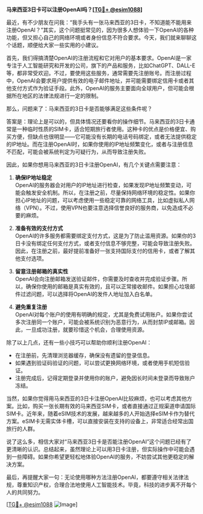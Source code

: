 **马来西亚3日卡可以注册OpenAI吗？[[TG💪+ @esim1088](https://t.me/s/esim1088)]**

最近，有不少朋友在问我：“我手头有一张马来西亚的3日卡，不知道能不能用来注册OpenAI？”其实，这个问题挺常见的，因为很多人想体验一下OpenAI的各种功能，但又担心自己的网络环境或者身份信息不符合要求。今天，我们就来聊聊这个话题，顺便给大家一些实用的小建议。

首先，我们得搞清楚OpenAI的注册流程和它对用户的基本要求。OpenAI是一家专注于人工智能研究和开发的公司，旗下的产品和服务，比如ChatGPT、DALL-E等，都非常受欢迎。不过，要使用这些服务，通常需要先注册账号。而注册过程中，OpenAI会要求用户提供有效的电子邮件地址，并可能需要绑定信用卡或者其他支付方式作为验证手段。此外，OpenAI的服务主要面向全球用户，但可能会根据所在地区的法律法规进行一定的限制。

那么，问题来了：马来西亚的3日卡是否能够满足这些条件呢？

答案是：理论上是可以的，但具体情况还要看你的操作细节。马来西亚的3日卡通常是一种临时性质的SIM卡，适合短期旅行者使用。这种卡的优点是价格便宜、购买方便，但缺点也很明显——它可能没有长期的电话号码绑定，或者无法提供稳定的IP地址。而在注册OpenAI时，如果你使用的IP地址频繁变化，或者与注册信息不匹配，可能会被系统判定为可疑行为，从而导致注册失败。

因此，如果你想用马来西亚的3日卡注册OpenAI，有几个关键点需要注意：

1. **确保IP地址稳定**  
   OpenAI的服务器会对用户的IP地址进行检查，如果发现IP地址频繁变动，可能会触发安全机制。所以，在注册之前，尽量保持网络环境的稳定性。如果你担心IP地址的问题，可以考虑使用一些稳定可靠的网络工具，比如虚拟私人网络（VPN）。不过，使用VPN也要注意选择信誉良好的服务商，以免造成不必要的麻烦。

2. **准备有效的支付方式**  
   OpenAI的许多服务都需要绑定支付方式，这是为了防止滥用资源。如果你的3日卡没有绑定任何支付方式，或者支付信息不够完整，可能会导致注册失败。因此，在注册之前，最好提前准备好一张支持国际支付的信用卡，或者了解其他支付选项。

3. **留意注册邮箱的真实性**  
   OpenAI会向注册邮箱发送验证邮件，你需要及时查收并完成验证步骤。所以，确保你使用的邮箱是真实有效的，且可以正常接收邮件。如果担心垃圾邮件过滤问题，可以选择将OpenAI的发件人地址加入白名单。

4. **避免重复注册**  
   OpenAI对每个账户的使用有明确的规定，尤其是免费试用账户。如果你尝试多次注册同一个账户，可能会被系统识别为恶意行为，从而封禁IP或邮箱。因此，一旦成功注册，就要珍惜这个机会，合理使用资源。

除了以上几点，还有一些小技巧可以帮助你顺利注册OpenAI：

- 在注册前，先清理浏览器缓存，确保没有遗留的登录信息。
- 如果遇到验证码验证的问题，可以尝试更换网络环境，或者使用手机短信验证。
- 注册完成后，记得定期登录并使用你的账户，避免因长时间未登录而导致账户冻结。

当然，如果你觉得用马来西亚的3日卡注册OpenAI比较麻烦，也可以考虑其他方案。比如，购买一张长期有效的马来西亚SIM卡，或者直接通过正规渠道申请国际SIM卡。近年来，随着eSIM技术的发展，越来越多的人开始选择eSIM卡作为替代方案。eSIM卡无需实体卡槽，可以直接安装在支持的设备上，非常适合经常出国旅行的人群。

说了这么多，相信大家对“马来西亚3日卡是否能注册OpenAI”这个问题已经有了更清晰的认识。总结起来，虽然理论上可以用3日卡注册，但实际操作中可能会遇到一些障碍。如果你希望更轻松地体验OpenAI的服务，不妨尝试其他更稳定的解决方案。

最后，再提醒大家一句：无论使用哪种方法注册OpenAI，都要遵守相关法律法规，尊重知识产权，合理合法地使用人工智能技术。毕竟，科技的进步离不开每个人的共同努力。

[[TG💪+ @esim1088](https://t.me/s/esim1088) ![Image](https://i.postimg.cc/4NQfJmqS/Snipaste-2025-05-13-00-14-12.png)]